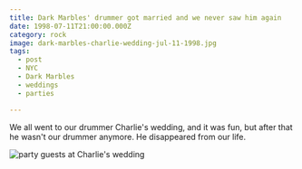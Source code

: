 ```yaml
---
title: Dark Marbles' drummer got married and we never saw him again
date: 1998-07-11T21:00:00.000Z
category: rock
image: dark-marbles-charlie-wedding-jul-11-1998.jpg
tags:
  - post 
  - NYC
  - Dark Marbles
  - weddings
  - parties

---
```


We all went to our drummer Charlie's wedding, and it was fun, but after that he wasn't our drummer anymore. He disappeared from our life.


![party guests at Charlie's wedding](/static/img/rock/dark-marbles-charlie-wedding-jul-11-1998.jpg "party guests at Charlie's wedding")